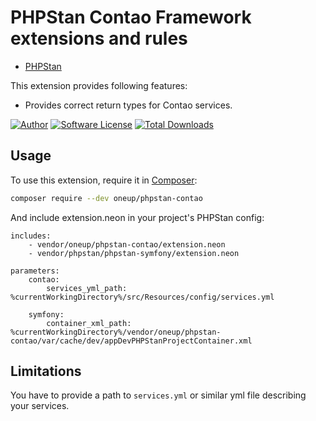 PHPStan Contao Framework extensions and rules
=============================================

* [PHPStan](https://github.com/phpstan/phpstan)

This extension provides following features:

* Provides correct return types for Contao services.

[![Author](https://img.shields.io/badge/author-@1upgmbh-blue.svg?style=flat-square)](https://twitter.com/1upgmbh)
[![Software License](https://img.shields.io/badge/license-MIT-brightgreen.svg?style=flat-square)](LICENSE)
[![Total Downloads](https://img.shields.io/packagist/dt/oneup/phpstan-contao.svg?style=flat-square)](https://packagist.org/packages/oneup/phpstan-contao)

## Usage

To use this extension, require it in [Composer](https://getcomposer.org/):

```bash
composer require --dev oneup/phpstan-contao
```

And include extension.neon in your project's PHPStan config:

```
includes:
    - vendor/oneup/phpstan-contao/extension.neon
    - vendor/phpstan/phpstan-symfony/extension.neon

parameters:
    contao:
        services_yml_path: %currentWorkingDirectory%/src/Resources/config/services.yml

    symfony:
        container_xml_path: %currentWorkingDirectory%/vendor/oneup/phpstan-contao/var/cache/dev/appDevPHPStanProjectContainer.xml
```

## Limitations

You have to provide a path to `services.yml` or similar yml file describing your services.

